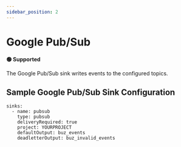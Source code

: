 ```yaml
---
sidebar_position: 2
---
```


# Google Pub/Sub

**🟢 Supported**


The Google Pub/Sub sink writes events to the configured topics.


## Sample Google Pub/Sub Sink Configuration

```
sinks:
  - name: pubsub
    type: pubsub
    deliveryRequired: true
    project: YOURPROJECT
    defaultOutput: buz_events
    deadletterOutput: buz_invalid_events
```
